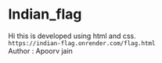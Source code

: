 # Indian_flag
Hi this is developed using html and css.<br/>
```https://indian-flag.onrender.com/flag.html```
<br/>
Author : Apoorv jain
